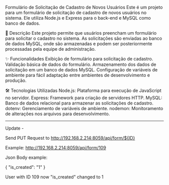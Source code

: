 Formulário de Solicitação de Cadastro de Novos Usuários
Este é um projeto para um formulário de solicitação de cadastro de novos usuários no sistema. Ele utiliza Node.js e Express para o back-end e MySQL como banco de dados.

📄 Descrição
Este projeto permite que usuários preencham um formulário para solicitar o cadastro no sistema. As solicitações são enviadas ao banco de dados MySQL, onde são armazenadas e podem ser posteriormente processadas pela equipe de administração.

✨ Funcionalidades
Exibição de formulário para solicitação de cadastro.
Validação básica de dados do formulário.
Armazenamento dos dados de solicitação em um banco de dados MySQL.
Configuração de variáveis de ambiente para fácil adaptação entre ambientes de desenvolvimento e produção.

🛠️ Tecnologias Utilizadas
Node.js: Plataforma para execução de JavaScript no servidor.
Express: Framework para criação de servidores HTTP.
MySQL: Banco de dados relacional para armazenar as solicitações de cadastro.
dotenv: Gerenciamento de variáveis de ambiente.
nodemon: Monitoramento de alterações nos arquivos para desenvolvimento.


------------- 
Update - 

Send PUT Request to http://192.168.2.214:8059/api/form/${ID} 


Example: http://192.168.2.214:8059/api/form/109

Json Body example:

{
	"is_created": "1"
}

User with ID 109 now "is_created" changed to 1
